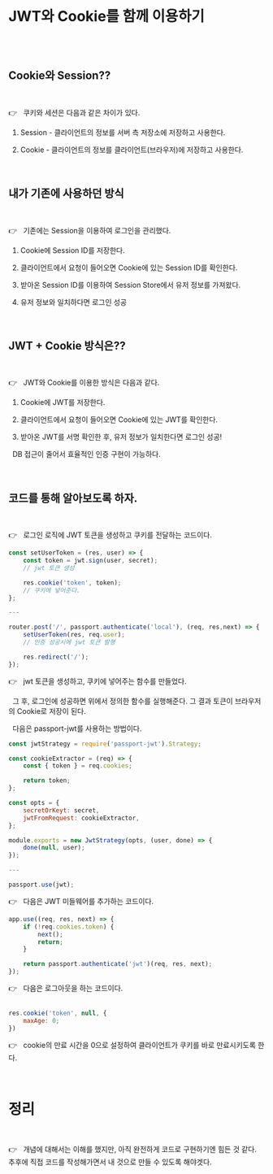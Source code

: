 <br>

# JWT와 Cookie를 함께 이용하기

<br>

<br>

## Cookie와 Session??

<br>

👉 &nbsp; 쿠키와 세션은 다음과 같은 차이가 있다.

1. Session - 클라이언트의 정보를 서버 측 저장소에 저장하고 사용한다.

2. Cookie - 클라이언트의 정보를 클라이언트(브라우저)에 저장하고 사용한다.

<br>

## 내가 기존에 사용하던 방식

<br>

👉 &nbsp; 기존에는 Session을 이용하여 로그인을 관리했다.

1. Cookie에 Session ID를 저장한다.

2. 클라이언트에서 요청이 들어오면 Cookie에 있는 Session ID를 확인한다.

3. 받아온 Session ID를 이용하여 Session Store에서 유저 정보를 가져왔다.

4. 유저 정보와 일치하다면 로그인 성공

<br>

## JWT + Cookie 방식은??

<br>

👉 &nbsp; JWT와 Cookie를 이용한 방식은 다음과 같다.

1. Cookie에 JWT를 저장한다.

2. 클라이언트에서 요청이 들어오면 Cookie에 있는 JWT를 확인한다.

3. 받아온 JWT를 서명 확인한 후, 유저 정보가 일치한다면 로그인 성공!

&nbsp; DB 접근이 줄어서 효율적인 인증 구현이 가능하다.

<br>

## 코드를 통해 알아보도록 하자.

<br>

👉 &nbsp; 로그인 로직에 JWT 토큰을 생성하고 쿠키를 전달하는 코드이다.

```js
const setUserToken = (res, user) => {
    const token = jwt.sign(user, secret);
    // jwt 토큰 생성

    res.cookie('token', token);
    // 쿠키에 넣어준다.
};

---

router.post('/', passport.authenticate('local'), (req, res,next) => {
    setUserToken(res, req.user);
    // 인증 성공시에 jwt 토큰 발행

    res.redirect('/');
});

```

👉 &nbsp; jwt 토큰을 생성하고, 쿠키에 넣어주는 함수를 만들었다.

&nbsp; 그 후, 로그인에 성공하면 위에서 정의한 함수를 실행해준다. 그 결과 토큰이 브라우저의 Cookie로 저장이 된다.

&nbsp; 다음은 passport-jwt를 사용하는 방법이다.

```js
const jwtStrategy = require('passport-jwt').Strategy;

const cookieExtractor = (req) => {
    const { token } = req.cookies;

    return token;
};

const opts = {
    secretOrKeyt: secret,
    jwtFromRequest: cookieExtractor,
};

module.exports = new JwtStrategy(opts, (user, done) => {
    done(null, user);
});

---

passport.use(jwt);
```

👉 &nbsp; 다음은 JWT 미들웨어를 추가하는 코드이다.

```js
app.use((req, res, next) => {
    if (!req.cookies.token) {
        next();
        return;
    }

    return passport.authenticate('jwt')(req, res, next);
});
```

👉 &nbsp; 다음은 로그아웃을 하는 코드이다.

```js

res.cookie('token', null, {
    maxAge: 0;
})

```

👉 &nbsp; cookie의 만료 시간을 0으로 설정하여 클라이언트가 쿠키를 바로 만료시키도록 한다.

<br>

# 정리

<br>

👉 &nbsp; 개념에 대해서는 이해를 했지만, 아직 완전하게 코드로 구현하기엔 힘든 것 같다. 추후에 직접 코드를 작성해가면서 내 것으로 만들 수 있도록 해야겟다.
